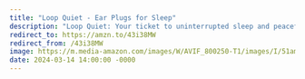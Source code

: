 ```yaml
---
title: "Loop Quiet - Ear Plugs for Sleep"
description: "Loop Quiet: Your ticket to uninterrupted sleep and peaceful flights. Crafted from super-soft, flexible silicone, these reusable ear plugs offer premium noise reduction with 8 ear tips in XS/S/M/L sizes for a perfect fit. With an SNR of 24dB and NRR of 14, say goodbye to disturbances and hello to serenity in sleek black style. #affiliate #ad"
redirect_to: https://amzn.to/43i38MW
redirect_from: /43i38MW
image: https://m.media-amazon.com/images/W/AVIF_800250-T1/images/I/51amkA49ewL._AC_SL1500_.jpg
date: 2024-03-14 14:00:00 -0000
---
```

